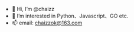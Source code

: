 - 👋 Hi, I’m @chaizz
- 👀 I’m interested in Python、Javascript、GO etc.
- 📫 email: chaizzok@163.com
<!---
chaizz/chaizz is a ✨ special ✨ repository because its `README.md` (this file) appears on your GitHub profile.
You can click the Preview link to take a look at your changes.
--->
